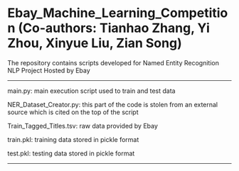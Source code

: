 # Ebay_Machine_Learning_Competition (Co-authors: Tianhao Zhang, Yi Zhou, Xinyue Liu, Zian Song)

The repository contains scripts developed for Named Entity Recognition NLP Project Hosted by Ebay


*****************************************************************************************************************************
main.py: main execution script used to train and test data 

NER_Dataset_Creator.py: this part of the code is stolen from an external source which is cited on the top of the script

Train_Tagged_Titles.tsv: raw data provided by Ebay

train.pkl: training data stored in pickle format

test.pkl: testing data stored in pickle format
*****************************************************************************************************************************




